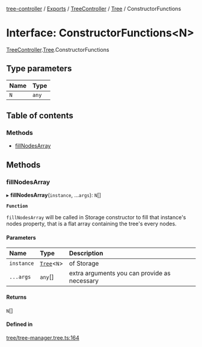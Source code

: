 [tree-controller](../README.md) / [Exports](../modules.md) / [TreeController](../modules/TreeController.md) / [Tree](../modules/TreeController.Tree.md) / ConstructorFunctions

# Interface: ConstructorFunctions<N\>

[TreeController](../modules/TreeController.md).[Tree](../modules/TreeController.Tree.md).ConstructorFunctions

## Type parameters

| Name | Type |
| :------ | :------ |
| `N` | `any` |

## Table of contents

### Methods

- [fillNodesArray](TreeController.Tree.ConstructorFunctions.md#fillnodesarray)

## Methods

### fillNodesArray

▸ **fillNodesArray**(`instance`, ...`args`): `N`[]

**`Function`**

`fillNodesArray` will be called in Storage constructor
to fill that instance's nodes property, that is a flat array
containing the tree's every nodes.

#### Parameters

| Name | Type | Description |
| :------ | :------ | :------ |
| `instance` | [`Tree`](../classes/TreeController.Tree-1.md)<`N`\> | of Storage |
| `...args` | `any`[] | extra arguments you can provide as necessary |

#### Returns

`N`[]

#### Defined in

[tree/tree-manager.tree.ts:164](https://github.com/aexklon/tree-controller/blob/cc5f0c3/src/tree/tree-manager.tree.ts#L164)

